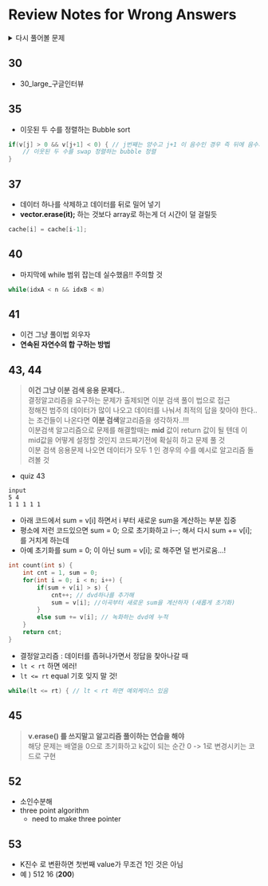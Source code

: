 # Review Notes for Wrong Answers

<details><summary>다시 풀어볼 문제</summary>
<p>
- 2020.12.11~ <br>
    - quiz 26 (병합정렬)<br>    
    - quiz 30(large)<br>
    - quiz 35 : 하나의 벡터만 선언하고  데이터 정렬<br>
    - quiz 36 삽입정렬 : 기업 손 코딩 문제 (강의 참고)<br>
    - quiz 37<br>
    - quiz 40 : MS_interview<br>
    - quiz 41 : 연속된 숫자 합 구하기 - 수리 센스<br>
    - quiz 43,44 : 또 !! 접근자체를 잘못했었음 - 결정알고리즘 - 생각의 전환 pleaz...<br>
    - quiz 45 : v.erase 를 쓰지 말고 풀이할 것<br>
    - quiz 51 : Dynamic Programming<br>
    - quiz 52 : 투포인트 알고리즘 - 외국기업에서 많이 면접에서 출제되는 문제<br>
    - quiz 53 : Time limit 에러 없이 풀이하는 법<br>
    - quiz 55 : 스택 <br>
- 2021.03~ <br>
</p>
</details>

## 30
- 30_large_구글인터뷰

## 35
- 이웃된 두 수를 정렬하는 Bubble sort
```c++
if(v[j] > 0 && v[j+1] < 0) { // j번째는 양수고 j+1 이 음수인 경우 즉 뒤에 음수의 데이터가 있는경우 
    // 이웃된 두 수를 swap 정렬하는 bubble 정렬
}
```

## 37
- 데이터 하나를 삭제하고 데이터를 뒤로 밀어 넣기
- **vector.erase(it);** 하는 것보다 array로 하는게 더 시간이 덜 걸릴듯

```c++
cache[i] = cache[i-1];
```

## 40
- 마지막에 while 범위 잡는데 실수했음!! 주의할 것

```c++
while(idxA < n && idxB < m)
```


## 41
- 이건 그냥 풀이법 외우자
- **연속된 자연수의 합 구하는 방법**

## 43, 44
> **이건 그냥 이분 검색 응용 문제다..**  
> 결정알고리즘을 요구하는 문제가 출제되면 이분 검색 풀이 법으로 접근  
> 정해진 범주의 데이터가 많이 나오고 데이터를 나눠서 최적의 답을 찾아야 한다..는 조건들이 나온다면 **이분 검색**알고리즘을 생각하자..!!!  
> 이분검색 알고리즘으로 문제를 해결할때는 **mid** 값이 return 값이 될 텐데 이 mid값을 어떻게 설정할 것인지 코드짜기전에 확실히 하고 문제 풀 것  
> 이분 검색 응용문제 나오면 데이터가 모두 1 인 경우의 수를 예시로 알고리즘 돌려볼 것

- quiz 43

```
input
5 4 
1 1 1 1 1
```
- 아래 코드에서 sum = v[i] 하면서 i 부터 새로운 sum을 계산하는 부분 집중
- 평소에 저런 코드있으면 sum = 0; 으로 초기화하고 i--; 해서 다시 sum += v[i]; 를 거치게 하는데
- 아예 초기화를 sum = 0; 이 아닌 sum = v[i]; 로 해주면 덜 번거로움...!

```c++
int count(int s) {
	int cnt = 1, sum = 0;
	for(int i = 0; i < n; i++) {
		if(sum + v[i] > s) {
			cnt++; // dvd하나를 추가해 
			sum = v[i]; //이곡부터 새로운 sum을 계산하자 (새롭게 초기화) 
		}
		else sum += v[i]; // 녹화하는 dvd에 누적 
	}
	return cnt; 
}
```

- 결정알고리즘 : 데이터를 좁혀나가면서 정답을 찾아나갈 때 
- `lt < rt` 하면 에러!
- `lt <= rt` equal 기호 잊지 말 것!

```c++
while(lt <= rt) { // lt < rt 하면 예외케이스 있음
```

## 45
> **v.erase() 를 쓰지말고 알고리즘 풀이하는 연습을 해야**   
> 해당 문제는 배열을 0으로 초기화하고 k값이 되는 순간 0 -> 1로 변경시키는 코드로 구현  

## 52
- 소인수분해
- three point algorithm
    - need to make three pointer

## 53
- K진수 로 변환하면 첫번째 value가 무조건 1인 것은 아님
- 예 ) 512 16 (**200**)
